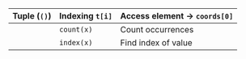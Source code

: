| **Tuple** (`()`)      | Indexing `t[i]`                     | Access element → `coords[0]`                                 |
| --------------------- | ----------------------------------- | ------------------------------------------------------------ |
|                       | `count(x)`                          | Count occurrences                                            |
|                       | `index(x)`                          | Find index of value                                          |
